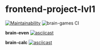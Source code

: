 # frontend-project-lvl1  

[![Maintainability](https://api.codeclimate.com/v1/badges/a99a88d28ad37a79dbf6/maintainability)](https://codeclimate.com/github/codeclimate/codeclimate/maintainability)
![brain-games CI](https://github.com/yigres/frontend-project-lvl1/workflows/brain-games%20CI/badge.svg)

    
**brain-even**
[![asciicast](https://asciinema.org/a/359811.svg)](https://asciinema.org/a/359811)
    
**brain-calc**
[![asciicast](https://asciinema.org/a/360037.svg)](https://asciinema.org/a/360037)